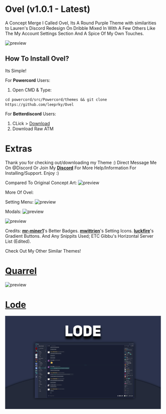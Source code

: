# Ovel (v1.0.1 - Latest)
A Concept Merge I Called Ovel, Its A Round Purple Theme with similarities to Lauren's Discord Redesign On Dribble Mixed In With A Few Others Like The My Account Settings Section And A Spice Of My Own Touches.

![preview](https://i.imgur.com/ZwuCSzc.png)

## How To Install Ovel?

Its Simple!

For **Powercord** Users:

1. Open CMD & Type:

```
cd powercord/src/Powercord/themes && git clone https://github.com/leeprky/Ovel
```

For **Betterdiscord** Users:

1. CLick > [Download](https://raw.githubusercontent.com/leeprky/Ovel/lode/source/support/betterdiscord/ovel.theme.css)
2. Download Raw ATM

# Extras 

Thank you for checking out/downloading my Theme :)
Direct Message Me On @Discord Or Join My **[Discord](https://discord.gg/Ff3rqAYB89)** For More Help/Information For Installing/Support. Enjoy :)

Compared To Original Concept Art:
![preview](https://i.imgur.com/8RlZ3ED.png)

More Of Ovel:

Setting Menu:
![preview](https://i.imgur.com/3BMUuND.png)

Modals:
![preview](https://i.imgur.com/csW8EoK.png)

![preview](https://i.imgur.com/Otv0JjS.png)

Credits:
**[mr-miner1](https://github.com/mr-miner1)**'s Better Badges.
**[mwittrien](https://github.com/mwittrien)**'s Setting Icons.
**[luckfire](https://github.com/luckfire)**'s Gradient Buttons.
And Any Snippits Used; ETC Gibbu's Horizontal Server List (Edited).

Check Out My Other Similar Themes!

# **[Quarrel](https://github.com/leeprky/Quarrel)**
![preview](https://camo.githubusercontent.com/f65b3dfef1529b172f324d59223aace8bd5b24fbbc3120c265db848224ab53c8/68747470733a2f2f692e696d6775722e636f6d2f51686832526e552e6a7067)

# **[Lode](https://github.com/leeprky/Lode)**
![preview](https://raw.githubusercontent.com/leeprky/Lode/main/default/images/PreviewEdit.jpg)
